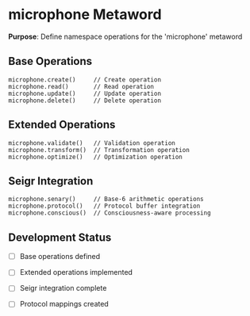 # microphone Metaword

**Purpose**: Define namespace operations for the 'microphone' metaword

## Base Operations

```hyphos
microphone.create()     // Create operation
microphone.read()       // Read operation  
microphone.update()     // Update operation
microphone.delete()     // Delete operation
```

## Extended Operations

```hyphos
microphone.validate()   // Validation operation
microphone.transform()  // Transformation operation
microphone.optimize()   // Optimization operation
```

## Seigr Integration

```hyphos
microphone.senary()     // Base-6 arithmetic operations
microphone.protocol()   // Protocol buffer integration
microphone.conscious()  // Consciousness-aware processing
```

## Development Status

- [ ] Base operations defined
- [ ] Extended operations implemented  
- [ ] Seigr integration complete
- [ ] Protocol mappings created

